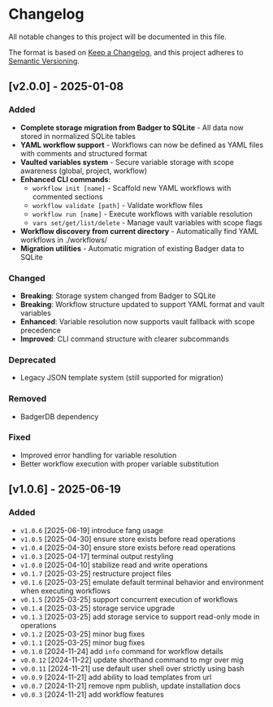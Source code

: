 # Changelog

All notable changes to this project will be documented in this file.

The format is based on [Keep a Changelog](https://keepachangelog.com/en/1.0.0/),
and this project adheres to [Semantic Versioning](https://semver.org/spec/v2.0.0.html).

## [v2.0.0] - 2025-01-08

### Added
- **Complete storage migration from Badger to SQLite** - All data now stored in normalized SQLite tables
- **YAML workflow support** - Workflows can now be defined as YAML files with comments and structured format
- **Vaulted variables system** - Secure variable storage with scope awareness (global, project, workflow)
- **Enhanced CLI commands**:
  - `workflow init [name]` - Scaffold new YAML workflows with commented sections
  - `workflow validate [path]` - Validate workflow files
  - `workflow run [name]` - Execute workflows with variable resolution
  - `vars set/get/list/delete` - Manage vault variables with scope flags
- **Workflow discovery from current directory** - Automatically find YAML workflows in ./workflows/
- **Migration utilities** - Automatic migration of existing Badger data to SQLite

### Changed
- **Breaking**: Storage system changed from Badger to SQLite
- **Breaking**: Workflow structure updated to support YAML format and vault variables
- **Enhanced**: Variable resolution now supports vault fallback with scope precedence
- **Improved**: CLI command structure with clearer subcommands

### Deprecated
- Legacy JSON template system (still supported for migration)

### Removed
- BadgerDB dependency

### Fixed
- Improved error handling for variable resolution
- Better workflow execution with proper variable substitution

## [v1.0.6] - 2025-06-19

### Added
- `v1.0.6` [2025-06-19] introduce fang usage
- `v1.0.5` [2025-04-30] ensure store exists before read operations
- `v1.0.4` [2025-04-30] ensure store exists before read operations
- `v1.0.3` [2025-04-17] terminal output restyling
- `v1.0.0` [2025-04-10] stabilize read and write operations
- `v0.1.7` [2025-03-25] restructure project files
- `v0.1.6` [2025-03-25] emulate default terminal behavior and environment when executing workflows
- `v0.1.5` [2025-03-25] support concurrent execution of workflows
- `v0.1.4` [2025-03-25] storage service upgrade
- `v0.1.3` [2025-03-25] add storage service to support read-only mode in operations
- `v0.1.2` [2025-03-25] minor bug fixes
- `v0.1.1` [2025-03-25] minor bug fixes
- `v0.1.0`  [2024-11-24] add `info` command for workflow details
- `v0.0.12` [2024-11-22] update shorthand command to mgr over mig
- `v0.0.11` [2024-11-21] use default user shell over strictly using bash
- `v0.0.9`  [2024-11-21] add ability to load templates from url
- `v0.0.7`  [2024-11-21] remove npm publish, update installation docs
- `v0.0.3`  [2024-11-21] add workflow features
